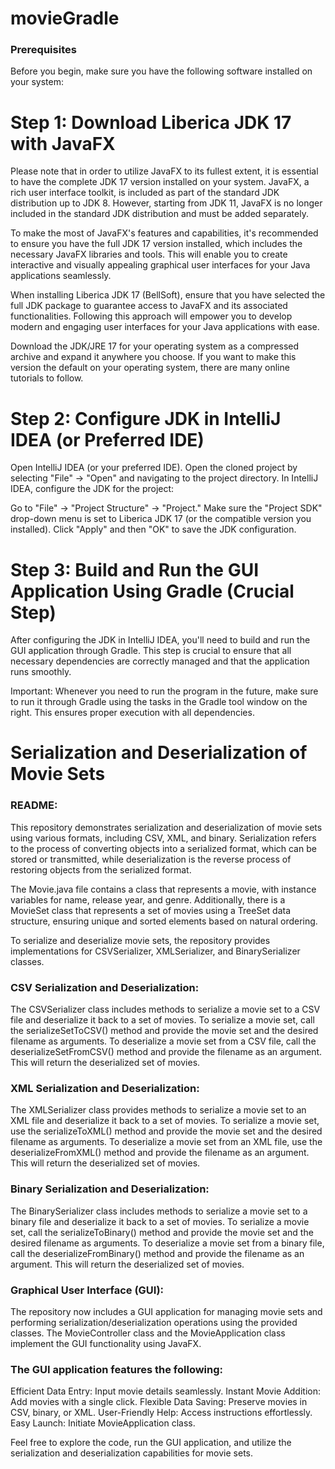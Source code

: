 # movieGradle

### Prerequisites
Before you begin, make sure you have the following software installed on your system:

# Step 1: Download Liberica JDK 17 with JavaFX
Please note that in order to utilize JavaFX to its fullest extent, it is essential to have the complete JDK 17 version installed on your system. JavaFX, a rich user interface toolkit, is included as part of the standard JDK distribution up to JDK 8. However, starting from JDK 11, JavaFX is no longer included in the standard JDK distribution and must be added separately.

To make the most of JavaFX's features and capabilities, it's recommended to ensure you have the full JDK 17 version installed, which includes the necessary JavaFX libraries and tools. This will enable you to create interactive and visually appealing graphical user interfaces for your Java applications seamlessly.

When installing Liberica JDK 17 (BellSoft), ensure that you have selected the full JDK package to guarantee access to JavaFX and its associated functionalities. Following this approach will empower you to develop modern and engaging user interfaces for your Java applications with ease.

Download the JDK/JRE 17 for your operating system as a compressed archive and expand it anywhere you choose. If you want to make this version the default on your operating system, there are many online tutorials to follow. 

# Step 2: Configure JDK in IntelliJ IDEA (or Preferred IDE)
Open IntelliJ IDEA (or your preferred IDE).
Open the cloned project by selecting "File" -> "Open" and navigating to the project directory.
In IntelliJ IDEA, configure the JDK for the project:

Go to "File" -> "Project Structure" -> "Project."
Make sure the "Project SDK" drop-down menu is set to Liberica JDK 17 (or the compatible version you installed).
Click "Apply" and then "OK" to save the JDK configuration.

# Step 3: Build and Run the GUI Application Using Gradle (Crucial Step)
After configuring the JDK in IntelliJ IDEA, you'll need to build and run the GUI application through Gradle. This step is crucial to ensure that all necessary dependencies are correctly managed and that the application runs smoothly. 

Important: Whenever you need to run the program in the future, make sure to run it through Gradle using the tasks in the Gradle tool window on the right. This ensures proper execution with all dependencies.

# Serialization and Deserialization of Movie Sets

### README:
This repository demonstrates serialization and deserialization of movie sets using various formats, including CSV, XML, and binary. Serialization refers to the process of converting objects into a serialized format, which can be stored or transmitted, while deserialization is the reverse process of restoring objects from the serialized format.

The Movie.java file contains a class that represents a movie, with instance variables for name, release year, and genre. Additionally, there is a MovieSet class that represents a set of movies using a TreeSet data structure, ensuring unique and sorted elements based on natural ordering.

To serialize and deserialize movie sets, the repository provides implementations for CSVSerializer, XMLSerializer, and BinarySerializer classes.

### CSV Serialization and Deserialization:
The CSVSerializer class includes methods to serialize a movie set to a CSV file and deserialize it back to a set of movies.
To serialize a movie set, call the serializeSetToCSV() method and provide the movie set and the desired filename as arguments.
To deserialize a movie set from a CSV file, call the deserializeSetFromCSV() method and provide the filename as an argument. This will return the deserialized set of movies.

### XML Serialization and Deserialization:
The XMLSerializer class provides methods to serialize a movie set to an XML file and deserialize it back to a set of movies.
To serialize a movie set, use the serializeToXML() method and provide the movie set and the desired filename as arguments.
To deserialize a movie set from an XML file, use the deserializeFromXML() method and provide the filename as an argument. This will return the deserialized set of movies.

### Binary Serialization and Deserialization:
The BinarySerializer class includes methods to serialize a movie set to a binary file and deserialize it back to a set of movies.
To serialize a movie set, call the serializeToBinary() method and provide the movie set and the desired filename as arguments.
To deserialize a movie set from a binary file, call the deserializeFromBinary() method and provide the filename as an argument. This will return the deserialized set of movies.

### Graphical User Interface (GUI):
The repository now includes a GUI application for managing movie sets and performing serialization/deserialization operations using the provided classes. The MovieController class and the MovieApplication class implement the GUI functionality using JavaFX.

### The GUI application features the following:

Efficient Data Entry: Input movie details seamlessly.
Instant Movie Addition: Add movies with a single click.
Flexible Data Saving: Preserve movies in CSV, binary, or XML.
User-Friendly Help: Access instructions effortlessly.
Easy Launch: Initiate MovieApplication class.

Feel free to explore the code, run the GUI application, and utilize the serialization and deserialization capabilities for movie sets.
